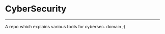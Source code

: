 # CyberSecurity
-------------------------------------------------------------------------------------
A repo which explains various tools for cybersec. domain ;) 
